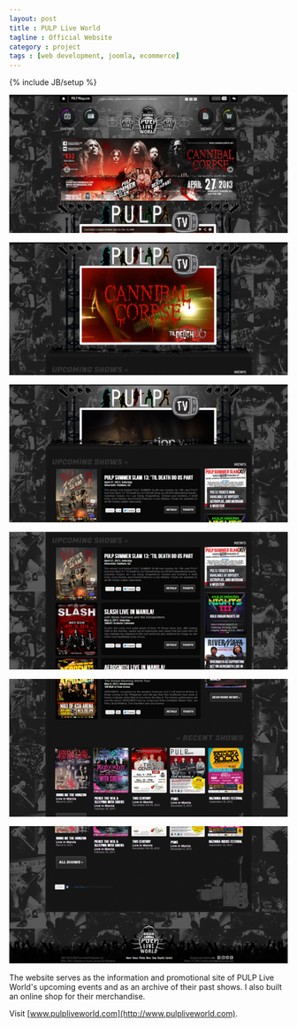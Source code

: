 ```yaml
---
layout: post
title : PULP Live World
tagline : Official Website
category : project
tags : [web development, joomla, ecommerce]
---
```

{% include JB/setup %}

![PULP Live World](/assets/images/pulp-live-world-1.jpg)

![PULP Live World](/assets/images/pulp-live-world-2.jpg)

![PULP Live World](/assets/images/pulp-live-world-3.jpg)

![PULP Live World](/assets/images/pulp-live-world-4.jpg)

![PULP Live World](/assets/images/pulp-live-world-5.jpg)

![PULP Live World](/assets/images/pulp-live-world-6.jpg)

The website serves as the information and promotional site of PULP Live World's upcoming events and as an archive of their past shows. I also built an online shop for their merchandise.

Visit [www.pulpliveworld.com](http://www.pulpliveworld.com).